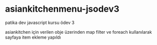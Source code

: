 ﻿# asiankitchenmenu-jsodev3
 
 patika dev javascript kursu ödev 3 

asiankitchen için verilen obje üzerinden map filter ve foreach kullanılarak sayfaya item ekleme yapıldı

